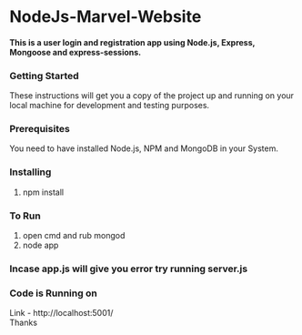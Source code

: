 # NodeJs-Marvel-Website
#### This is a user login and registration app using Node.js, Express, Mongoose and express-sessions.
### Getting Started   
These instructions will get you a copy of the project up and running on your local machine for development and testing purposes. 

### Prerequisites
You need to have installed Node.js, NPM and MongoDB in your System.

### Installing
1. npm install

### To Run
1. open cmd and rub mongod
2. node app

### Incase app.js will give you error try running server.js

### Code is Running on
Link - http://localhost:5001/   
Thanks
